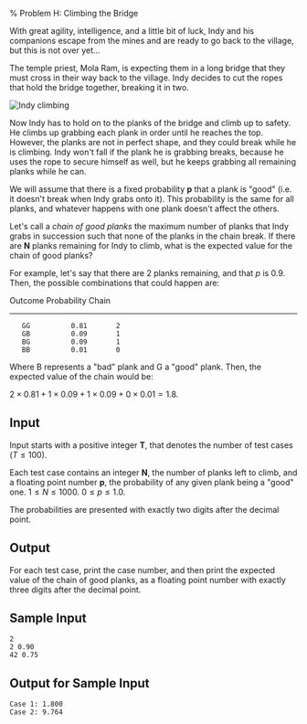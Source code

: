 % Problem H: Climbing the Bridge

With great agility, intelligence, and a little bit of luck, Indy and his
companions escape from the mines and are ready to go back to the village,
but this is not over yet...

The temple priest, Mola Ram, is expecting them in a long bridge that they
must cross in their way back to the village. Indy decides to cut the ropes
that hold the bridge together, breaking it in two.

![Indy climbing](bridge.jpg)

Now Indy has to hold on to the planks of the bridge and climb up to safety.
He climbs up grabbing each plank in order until he reaches the top.  However,
the planks are not in perfect shape, and they could break while he is
climbing.  Indy won't fall if the plank he is grabbing breaks, because he
uses the rope to secure himself as well, but he keeps grabbing all remaining
planks while he can.

We will assume that there is a fixed probability **p** that a plank is
"good" (i.e. it doesn't break when Indy grabs onto it). This probability is
the same for all planks, and whatever happens with one plank doesn't affect
the others.

Let's call a _chain of good planks_ the maximum number of planks that Indy
grabs in succession such that none of the planks in the chain break. If
there are **N** planks remaining for Indy to climb, what is the expected
value for the chain of good planks?

For example, let's say that there are 2 planks remaining, and that $p$ is
$0.9$. Then, the possible combinations that could happen are:

  Outcome   Probability   Chain
--------- ------------- -------
       GG          0.81       2
       GB          0.09       1
       BG          0.09       1
       BB          0.01       0

Where B represents a "bad" plank and G a "good" plank. Then, the expected
value of the chain would be:

$2 \times 0.81 + 1 \times 0.09 + 1 \times 0.09 + 0 \times 0.01 = 1.8$.

## Input ##

Input starts with a positive integer **T**, that denotes the number of test
cases ($T \leq 100$).

Each test case contains an integer **N**, the number of planks left to
climb, and a floating point number **p**, the probability of any given plank
being a "good" one. $1 \leq N \leq 1000$. $0 \leq p \leq 1.0$.

The probabilities are presented with exactly two digits after the decimal
point.

## Output ##

For each test case, print the case number, and then print the expected value
of the chain of good planks, as a floating point number with exactly three
digits after the decimal point.

## Sample Input ##

~~~~
2
2 0.90
42 0.75
~~~~

## Output for Sample Input ##

~~~~
Case 1: 1.800
Case 2: 9.764
~~~~
